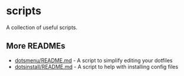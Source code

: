 # scripts
A collection of useful scripts.

## More READMEs
- [dotsmenu/README.md](dotsmenu) - A script to simplify editing your dotfiles
- [dotsinstall/README.md](dotsinstall) - A script to help with installing config files

